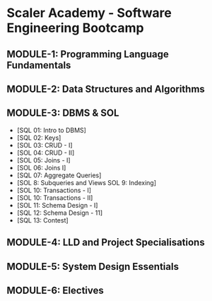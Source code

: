 # Scaler Academy - Software Engineering Bootcamp



## MODULE-1: Programming Language Fundamentals

## MODULE-2: Data Structures and Algorithms

## MODULE-3: DBMS & SOL

- [SQL 01: Intro to DBMS]
- [SQL 02: Keys]
- [SOL 03: CRUD - I]
- [SOL 04: CRUD - II]
- [SOL 05: Joins - I]
- [SOL 06: Joins I]
- [SQL 07: Aggregate Queries]
- [SOL 8: Subqueries and Views SOL 9: Indexing]
- [SOL 10: Transactions - I]
- [SOL 10: Transactions - II]
- [SOL 11: Schema Design - I]
- [SQL 12: Schema Design - 11]
- [SQL 13: Contest]

## MODULE-4: LLD and Project Specialisations

## MODULE-5: System Design Essentials

## MODULE-6: Electives